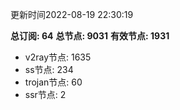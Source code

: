 更新时间2022-08-19 22:30:19

**总订阅: 64**
**总节点: 9031**
**有效节点: 1931**
- v2ray节点: 1635
- ss节点: 234
- trojan节点: 60
- ssr节点: 2
